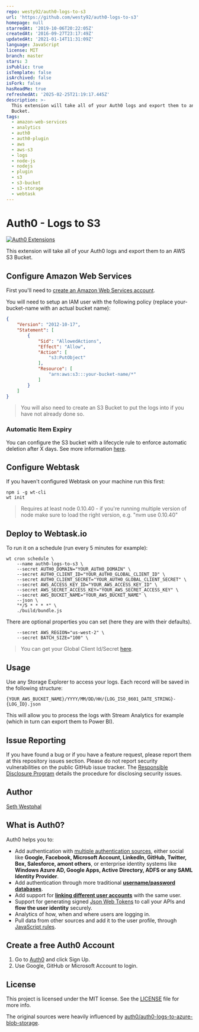 ```yaml
---
repo: westy92/auth0-logs-to-s3
url: 'https://github.com/westy92/auth0-logs-to-s3'
homepage: null
starredAt: '2019-10-06T20:22:05Z'
createdAt: '2016-09-27T23:17:49Z'
updatedAt: '2021-01-14T11:31:09Z'
language: JavaScript
license: MIT
branch: master
stars: 3
isPublic: true
isTemplate: false
isArchived: false
isFork: false
hasReadMe: true
refreshedAt: '2025-02-25T21:19:17.445Z'
description: >-
  This extension will take all of your Auth0 logs and export them to an AWS S3
  Bucket.
tags:
  - amazon-web-services
  - analytics
  - auth0
  - auth0-plugin
  - aws
  - aws-s3
  - logs
  - node-js
  - nodejs
  - plugin
  - s3
  - s3-bucket
  - s3-storage
  - webtask
---
```


# Auth0 - Logs to S3

[![Auth0 Extensions](http://cdn.auth0.com/extensions/assets/badge.svg)](https://sandbox.it.auth0.com/api/run/auth0-extensions/extensions-badge?webtask_no_cache=1)

This extension will take all of your Auth0 logs and export them to an AWS S3 Bucket.

## Configure Amazon Web Services

First you'll need to [create an Amazon Web Services account](https://aws.amazon.com/).

You will need to setup an IAM user with the following policy (replace your-bucket-name with an actual bucket name):

```json
{
    "Version": "2012-10-17",
    "Statement": [
        {
            "Sid": "AllowedActions",
            "Effect": "Allow",
            "Action": [
                "s3:PutObject"
            ],
            "Resource": [
                "arn:aws:s3:::your-bucket-name/*"
            ]
        }
    ]
}
```

> You will also need to create an S3 Bucket to put the logs into if you have not already done so.

### Automatic Item Expiry

You can configure the S3 bucket with a lifecycle rule to enforce automatic deletion after X days.  See more information [here](http://docs.aws.amazon.com/AmazonS3/latest/dev/intro-lifecycle-rules.html).

## Configure Webtask

If you haven't configured Webtask on your machine run this first:

```
npm i -g wt-cli
wt init
```

> Requires at least node 0.10.40 - if you're running multiple version of node make sure to load the right version, e.g. "nvm use 0.10.40"

## Deploy to Webtask.io

To run it on a schedule (run every 5 minutes for example):

```
wt cron schedule \
    --name auth0-logs-to-s3 \
    --secret AUTH0_DOMAIN="YOUR_AUTH0_DOMAIN" \
    --secret AUTH0_CLIENT_ID="YOUR_AUTH0_GLOBAL_CLIENT_ID" \
    --secret AUTH0_CLIENT_SECRET="YOUR_AUTH0_GLOBAL_CLIENT_SECRET" \
    --secret AWS_ACCESS_KEY_ID="YOUR_AWS_ACCESS_KEY_ID" \
    --secret AWS_SECRET_ACCESS_KEY="YOUR_AWS_SECRET_ACCESS_KEY" \
    --secret AWS_BUCKET_NAME="YOUR_AWS_BUCKET_NAME" \
    --json \
    "*/5 * * * *" \
    ./build/bundle.js
```

There are optional properties you can set (here they are with their defaults).
```
    --secret AWS_REGION="us-west-2" \
    --secret BATCH_SIZE="100" \
```

> You can get your Global Client Id/Secret [here](https://auth0.com/docs/api/management/v2).

## Usage

Use any Storage Explorer to access your logs. Each record will be saved in the following structure:

```
{YOUR_AWS_BUCKET_NAME}/YYYY/MM/DD/HH/{LOG_ISO_8601_DATE_STRING}-{LOG_ID}.json
```

This will allow you to process the logs with Stream Analytics for example (which in turn can export them to Power BI).

## Issue Reporting

If you have found a bug or if you have a feature request, please report them at this repository issues section. Please do not report security vulnerabilities on the public GitHub issue tracker. The [Responsible Disclosure Program](https://auth0.com/whitehat) details the procedure for disclosing security issues.

## Author

[Seth Westphal](sethwestphal.com)

## What is Auth0?

Auth0 helps you to:

* Add authentication with [multiple authentication sources](https://docs.auth0.com/identityproviders), either social like **Google, Facebook, Microsoft Account, LinkedIn, GitHub, Twitter, Box, Salesforce, amont others**, or enterprise identity systems like **Windows Azure AD, Google Apps, Active Directory, ADFS or any SAML Identity Provider**.
* Add authentication through more traditional **[username/password databases](https://docs.auth0.com/mysql-connection-tutorial)**.
* Add support for **[linking different user accounts](https://docs.auth0.com/link-accounts)** with the same user.
* Support for generating signed [Json Web Tokens](https://docs.auth0.com/jwt) to call your APIs and **flow the user identity** securely.
* Analytics of how, when and where users are logging in.
* Pull data from other sources and add it to the user profile, through [JavaScript rules](https://docs.auth0.com/rules).

## Create a free Auth0 Account

1. Go to [Auth0](https://auth0.com) and click Sign Up.
2. Use Google, GitHub or Microsoft Account to login.

## License

This project is licensed under the MIT license. See the [LICENSE](LICENSE) file for more info.

The original sources were heavily influenced by [auth0/auth0-logs-to-azure-blob-storage](https://github.com/auth0/auth0-logs-to-azure-blob-storage).
